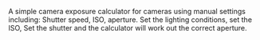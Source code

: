 A simple camera exposure calculator for cameras using manual settings including: Shutter speed, ISO, aperture. Set the lighting conditions, set the ISO, Set the shutter and the calculator will work out the correct aperture. 
